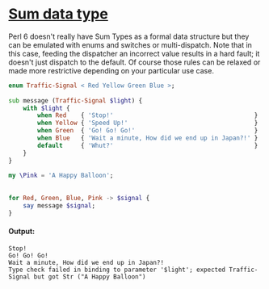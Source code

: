 [1]: https://rosettacode.org/wiki/Sum_data_type

# [Sum data type][1]

Perl 6 doesn't really have Sum Types as a formal data structure but they can be emulated with enums and switches or multi-dispatch. Note that in this case, feeding the dispatcher an incorrect value results in a hard fault; it doesn't just dispatch to the default. Of course those rules can be relaxed or made more restrictive depending on your particular use case.

```raku
enum Traffic-Signal < Red Yellow Green Blue >;
 
sub message (Traffic-Signal $light) {
    with $light {
        when Red    { 'Stop!'                                       }
        when Yellow { 'Speed Up!'                                   }
        when Green  { 'Go! Go! Go!'                                 }
        when Blue   { 'Wait a minute, How did we end up in Japan?!' }
        default     { 'Whut?'                                       }
    }
}
 
my \Pink = 'A Happy Balloon';
 
 
for Red, Green, Blue, Pink -> $signal {
    say message $signal;
}
```

#### Output:
```
Stop!
Go! Go! Go!
Wait a minute, How did we end up in Japan?!
Type check failed in binding to parameter '$light'; expected Traffic-Signal but got Str ("A Happy Balloon")
```
